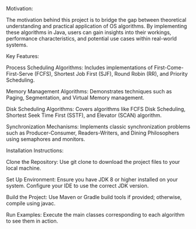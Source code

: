 Motivation:

The motivation behind this project is to bridge the gap between theoretical understanding and practical application of OS algorithms. By implementing these algorithms in Java, users can gain insights into their workings, performance characteristics, and potential use cases within real-world systems.

Key Features:

Process Scheduling Algorithms: Includes implementations of First-Come-First-Serve (FCFS), Shortest Job First (SJF), Round Robin (RR), and Priority Scheduling.

Memory Management Algorithms: Demonstrates techniques such as Paging, Segmentation, and Virtual Memory management.

Disk Scheduling Algorithms: Covers algorithms like FCFS Disk Scheduling, Shortest Seek Time First (SSTF), and Elevator (SCAN) algorithm.

Synchronization Mechanisms: Implements classic synchronization problems such as Producer-Consumer, Readers-Writers, and Dining Philosophers using semaphores and monitors.

Installation Instructions:

Clone the Repository: Use git clone to download the project files to your local machine.

Set Up Environment: Ensure you have JDK 8 or higher installed on your system. Configure your IDE to use the correct JDK version.

Build the Project: Use Maven or Gradle build tools if provided; otherwise, compile using javac.

Run Examples: Execute the main classes corresponding to each algorithm to see them in action.
